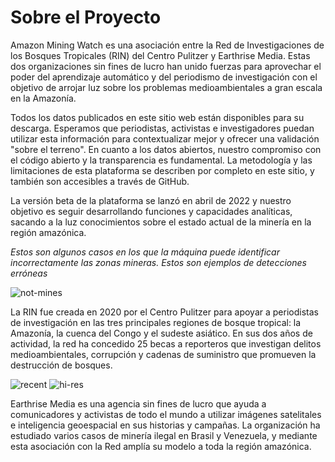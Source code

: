 # Sobre el Proyecto

Amazon Mining Watch es una asociación entre la Red de Investigaciones de los Bosques Tropicales (RIN) del Centro Pulitzer y Earthrise Media. Estas dos organizaciones sin fines de lucro han unido fuerzas para aprovechar el poder del aprendizaje automático y del periodismo de investigación con el objetivo de arrojar luz sobre los problemas medioambientales a gran escala en la Amazonía.

Todos los datos publicados en este sitio web están disponibles para su descarga. Esperamos que periodistas, activistas e investigadores puedan utilizar esta información para contextualizar mejor y ofrecer una validación "sobre el terreno". En cuanto a los datos abiertos, nuestro compromiso con el código abierto y la transparencia es fundamental. La metodología y las limitaciones de esta plataforma se describen por completo en este sitio, y también son accesibles a través de GitHub.

La versión beta de la plataforma se lanzó en abril de 2022 y nuestro objetivo es seguir desarrollando funciones y capacidades analíticas, sacando a la luz conocimientos sobre el estado actual de la minería en la región amazónica.

*Estos son algunos casos en los que la máquina puede identificar incorrectamente las zonas mineras. Estos son ejemplos de detecciones erróneas*

![not-mines](/images/not-mines.png)

La RIN fue creada en 2020 por el Centro Pulitzer para apoyar a periodistas de investigación en las tres principales regiones de bosque tropical: la Amazonía, la cuenca del Congo y el sudeste asiático. En sus dos años de actividad, la red ha concedido 25 becas a reporteros que investigan delitos medioambientales, corrupción y cadenas de suministro que promueven la destrucción de bosques.

![recent](/images/img-1.jpg)
![hi-res](/images/img-2.jpg)

Earthrise Media es una agencia sin fines de lucro que ayuda a comunicadores y activistas de todo el mundo a utilizar imágenes satelitales e inteligencia geoespacial en sus historias y campañas. La organización ha estudiado varios casos de minería ilegal en Brasil y Venezuela, y mediante esta asociación con la Red amplía su modelo a toda la región amazónica.